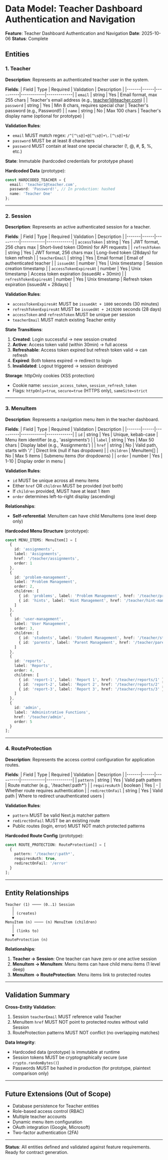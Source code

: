 # Data Model: Teacher Dashboard Authentication and Navigation

**Feature**: Teacher Dashboard Authentication and Navigation
**Date**: 2025-10-06
**Status**: Complete

## Entities

### 1. Teacher

**Description**: Represents an authenticated teacher user in the system.

**Fields**:
| Field | Type | Required | Validation | Description |
|-------|------|----------|------------|-------------|
| `email` | string | Yes | Email format, max 255 chars | Teacher's email address (e.g., teacher1@teacher.com) |
| `password` | string | Yes | Min 8 chars, requires special char | Teacher's password (e.g., Password!) |
| `name` | string | No | Max 100 chars | Teacher's display name (optional for prototype) |

**Validation Rules**:
- `email` MUST match regex: `/^[^\s@]+@[^\s@]+\.[^\s@]+$/`
- `password` MUST be at least 8 characters
- `password` MUST contain at least one special character (!, @, #, $, %, etc.)

**State**: Immutable (hardcoded credentials for prototype phase)

**Hardcoded Data** (prototype):
```typescript
const HARDCODED_TEACHER = {
  email: 'teacher1@teacher.com',
  password: 'Password!', // In production: hashed
  name: 'Teacher One'
};
```

---

### 2. Session

**Description**: Represents an active authenticated session for a teacher.

**Fields**:
| Field | Type | Required | Validation | Description |
|-------|------|----------|------------|-------------|
| `accessToken` | string | Yes | JWT format, 256 chars max | Short-lived token (30min) for API requests |
| `refreshToken` | string | Yes | JWT format, 256 chars max | Long-lived token (28days) for token refresh |
| `teacherEmail` | string | Yes | Email format | Email of authenticated teacher |
| `issuedAt` | number | Yes | Unix timestamp | Session creation timestamp |
| `accessTokenExpiresAt` | number | Yes | Unix timestamp | Access token expiration (issuedAt + 30min) |
| `refreshTokenExpiresAt` | number | Yes | Unix timestamp | Refresh token expiration (issuedAt + 28days) |

**Validation Rules**:
- `accessTokenExpiresAt` MUST be `issuedAt + 1800` seconds (30 minutes)
- `refreshTokenExpiresAt` MUST be `issuedAt + 2419200` seconds (28 days)
- `accessToken` and `refreshToken` MUST be unique per session
- `teacherEmail` MUST match existing Teacher entity

**State Transitions**:
1. **Created**: Login successful → new session created
2. **Active**: Access token valid (within 30min) → full access
3. **Refreshable**: Access token expired but refresh token valid → can refresh
4. **Expired**: Both tokens expired → redirect to login
5. **Invalidated**: Logout triggered → session destroyed

**Storage**: httpOnly cookies (XSS protection)
- Cookie name: `session_access_token`, `session_refresh_token`
- Flags: `httpOnly=true`, `secure=true` (HTTPS only), `sameSite=strict`

---

### 3. MenuItem

**Description**: Represents a navigation menu item in the teacher dashboard.

**Fields**:
| Field | Type | Required | Validation | Description |
|-------|------|----------|------------|-------------|
| `id` | string | Yes | Unique, kebab-case | Menu item identifier (e.g., 'assignments') |
| `label` | string | Yes | Max 50 chars | Display label (e.g., 'Assignments') |
| `href` | string | No | Valid path, starts with '/' | Direct link (null if has dropdown) |
| `children` | MenuItem[] | No | Max 5 items | Submenu items (for dropdowns) |
| `order` | number | Yes | 1-10 | Display order in menu |

**Validation Rules**:
- `id` MUST be unique across all menu items
- Either `href` OR `children` MUST be provided (not both)
- If `children` provided, MUST have at least 1 item
- `order` determines left-to-right display (ascending)

**Relationships**:
- **Self-referential**: MenuItem can have child MenuItems (one level deep only)

**Hardcoded Menu Structure** (prototype):
```typescript
const MENU_ITEMS: MenuItem[] = [
  {
    id: 'assignments',
    label: 'Assignments',
    href: '/teacher/assignments',
    order: 1
  },
  {
    id: 'problem-management',
    label: 'Problem Management',
    order: 2,
    children: [
      { id: 'problems', label: 'Problem Management', href: '/teacher/problem-management' },
      { id: 'hints', label: 'Hint Management', href: '/teacher/hint-management' }
    ]
  },
  {
    id: 'user-management',
    label: 'User Management',
    order: 3,
    children: [
      { id: 'students', label: 'Student Management', href: '/teacher/student-management' },
      { id: 'parents', label: 'Parent Management', href: '/teacher/parent-management' }
    ]
  },
  {
    id: 'reports',
    label: 'Reports',
    order: 4,
    children: [
      { id: 'report-1', label: 'Report 1', href: '/teacher/reports/1' },
      { id: 'report-2', label: 'Report 2', href: '/teacher/reports/2' },
      { id: 'report-3', label: 'Report 3', href: '/teacher/reports/3' }
    ]
  },
  {
    id: 'admin',
    label: 'Administrative Functions',
    href: '/teacher/admin',
    order: 5
  }
];
```

---

### 4. RouteProtection

**Description**: Represents the access control configuration for application routes.

**Fields**:
| Field | Type | Required | Validation | Description |
|-------|------|----------|------------|-------------|
| `pattern` | string | Yes | Valid path pattern | Route matcher (e.g., '/teacher/:path*') |
| `requiresAuth` | boolean | Yes | - | Whether route requires authentication |
| `redirectOnFail` | string | Yes | Valid path | Where to redirect unauthenticated users |

**Validation Rules**:
- `pattern` MUST be valid Next.js matcher pattern
- `redirectOnFail` MUST be an existing route
- Public routes (login, error) MUST NOT match protected patterns

**Hardcoded Route Config** (prototype):
```typescript
const ROUTE_PROTECTION: RouteProtection[] = [
  {
    pattern: '/teacher/:path*',
    requiresAuth: true,
    redirectOnFail: '/error'
  }
];
```

---

## Entity Relationships

```
Teacher (1) ──── (0..1) Session
   │
   │ (creates)
   ▼
MenuItem (n) ──── (n) MenuItem (children)
   │
   │ (links to)
   ▼
RouteProtection (n)
```

**Relationships**:
1. **Teacher → Session**: One teacher can have zero or one active session
2. **MenuItem → MenuItem**: Menu items can have child menu items (1 level deep)
3. **MenuItem → RouteProtection**: Menu items link to protected routes

---

## Validation Summary

**Cross-Entity Validation**:
1. Session `teacherEmail` MUST reference valid Teacher
2. MenuItem `href` MUST NOT point to protected routes without valid Session
3. RouteProtection patterns MUST NOT conflict (no overlapping matches)

**Data Integrity**:
- Hardcoded data (prototype) is immutable at runtime
- Session tokens MUST be cryptographically secure (use `crypto.randomBytes()`)
- Passwords MUST be hashed in production (for prototype, plaintext comparison only)

---

## Future Extensions (Out of Scope)

- Database persistence for Teacher entities
- Role-based access control (RBAC)
- Multiple teacher accounts
- Dynamic menu item configuration
- OAuth integration (Google, Microsoft)
- Two-factor authentication (2FA)

---

**Status**: All entities defined and validated against feature requirements. Ready for contract generation.
